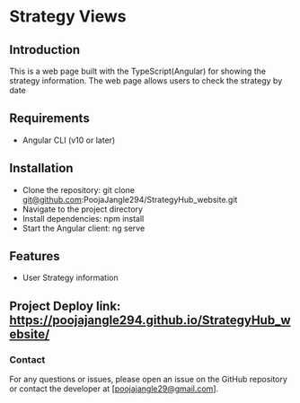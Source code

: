 # Strategy Views

## Introduction
This is a web page built with the TypeScript(Angular) for showing the strategy information. The web page allows users to check the strategy by date 

## Requirements
- Angular CLI (v10 or later)

## Installation
- Clone the repository: git clone git@github.com:PoojaJangle294/StrategyHub_website.git
- Navigate to the project directory
- Install dependencies: npm install
- Start the Angular client: ng serve

## Features
- User Strategy information

## Project Deploy link: https://poojajangle294.github.io/StrategyHub_website/

### Contact
For any questions or issues, please open an issue on the GitHub repository or contact the developer at [poojajangle29@gmail.com].
